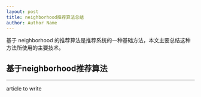 ```yaml
---
layout: post
title: neighborhood推荐算法总结
author: Author Name
---
```


基于 neighborhood 的推荐算法是推荐系统的一种基础方法，本文主要总结这种方法所使用的主要技术。

## 基于neighborhood推荐算法
-----
article to write